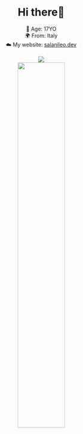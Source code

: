 <div id="header" align="center">

# Hi there👋

👦 Age: 17YO <br />
🌍 From: Italy <br />
☁️ My website: <a href="https://www.salanileo.dev">salanileo.dev</a><br /><br />
![](https://komarev.com/ghpvc/?username=salaniLeo&style=flat-square&abbreviated=true) <br />
<img height="50%" width="auto" src ="https://github-readme-stats.vercel.app/api/top-langs/?username=salaniLeo&layout=compact&hide_border=true&theme=gruvbox&bg_color=00000000&langs_count=6&hide=css,html">
<br />
</div>
